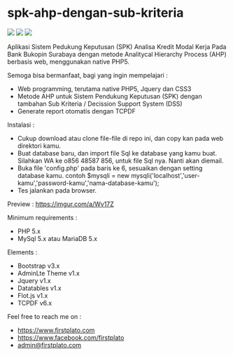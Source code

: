 # spk-ahp-dengan-sub-kriteria

<img src="https://img.shields.io/github/license/ipang-dwi/xdesktop.svg" /> <img src="https://img.shields.io/badge/lab-firstplato.com-red.svg" /> <img src="https://img.shields.io/badge/need-donation-brightgreen.svg" />

Aplikasi Sistem Pedukung Keputusan (SPK) Analisa Kredit Modal Kerja Pada Bank Bukopin Surabaya dengan metode Analitycal Hierarchy Process (AHP) berbasis web, menggunakan native PHP5.

Semoga bisa bermanfaat, bagi yang ingin mempelajari :
- Web programming, terutama native PHP5, Jquery dan CSS3
- Metode AHP untuk Sistem Pendukung Keputusan (SPK) dengan tambahan Sub Kriteria / Decission Support System (DSS)
- Generate report otomatis dengan TCPDF

Instalasi :
- Cukup download atau clone file-file di repo ini, dan copy kan pada web direktori kamu.
- Buat database baru, dan import file Sql ke database yang kamu buat. 
  Silahkan WA ke o856 48587 856, untuk file Sql nya. Nanti akan diemail. 
- Buka file 'config.php' pada baris ke 6, sesuaikan dengan setting database kamu.
  contoh $mysqli = new mysqli('localhost','user-kamu','password-kamu','nama-database-kamu');
- Tes jalankan pada browser.

Preview :
https://imgur.com/a/Wv17Z

Minimum requirements :
- PHP 5.x
- MySql 5.x atau MariaDB 5.x

Elements :
- Bootstrap v3.x
- AdminLte Theme v1.x
- Jquery v1.x
- Datatables v1.x
- Flot.js v1.x
- TCPDF v6.x

Feel free to reach me on :
- https://www.firstplato.com
- https://www.facebook.com/firstplato
- admin@firstplato.com
